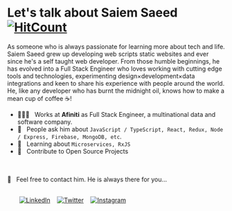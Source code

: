 # Let's talk about Saiem Saeed [![HitCount](http://hits.dwyl.com/saiemsaeed/saiemsaeed.svg)](http://hits.dwyl.com/saiemsaeed/saiemsaeed)

As someone who is always passionate for learning more about tech and life. Saiem Saeed grew up developing web scripts static websites and ever since he's a self taught web developer. From those humble beginnings, he has evolved into a Full Stack Engineer who loves working with cutting edge tools and technologies, experimenting design×development×data integrations and keen to share his experience with people around the world. He, like any developer who has burnt the midnight oil, knows how to make a mean cup of coffee ☕️! 

  * 👨🏻‍💻 &nbsp; Works at **Afiniti** as Full Stack Engineer, a multinational data and software company.
  * 💬 &nbsp; People ask him about `JavaScript / TypeScript, React, Redux, Node / Express, Firebase, MongoDB, etc`.
  * 📖 &nbsp; Learning about `Microservices, RxJS`
  * 🤝 &nbsp; Contribute to Open Source Projects

<br />
<br />
📩 &nbsp; Feel free to contact him. He is always there for you...

<br />
<br />

&nbsp; &nbsp; &nbsp; &nbsp;[![LinkedIn](https://raw.githubusercontent.com/saiemsaeed/saiemsaeed/master/linkedin-icon.png)](https://www.linkedin.com/in/saiemsaeed/) &nbsp;&nbsp; [![Twitter](https://raw.githubusercontent.com/saiemsaeed/saiemsaeed/master/twitter-icon.png)](https://twitter.com/saiemsaeed) &nbsp;&nbsp; [![Instagram](https://raw.githubusercontent.com/saiemsaeed/saiemsaeed/master/instagram-icon.png)](https://www.instagram.com/saiemsaeed/)
